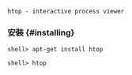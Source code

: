 `htop - interactive process viewer`

### 安裝 {#installing}

```
shell> apt-get install htop
```

```
shell> htop
```
